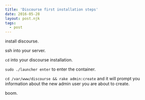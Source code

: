 ```yaml
---
title: 'Discourse first installation steps'
date: 2016-05-28
layout: post.njk
tags:
  - post
---
```


install discourse.

ssh into your server.

`cd` into your discourse installation.

`sudo ./launcher enter` to enter the container.

`cd /var/www/discourse && rake admin:create` and it will prompt you information
about the new admin user you are about to create.


boom.
